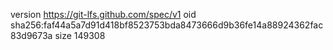 version https://git-lfs.github.com/spec/v1
oid sha256:faf44a5a7d91d418bf8523753bda8473666d9b36fe14a88924362fac83d9673a
size 149308
